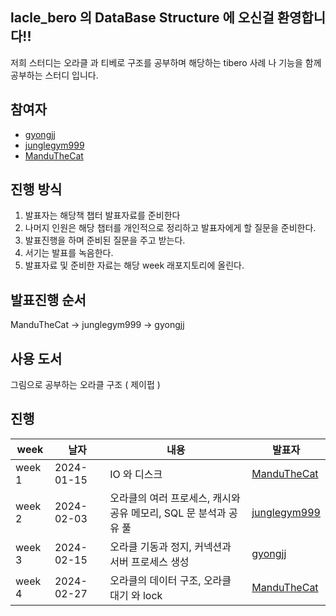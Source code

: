 ## lacle_bero 의 DataBase Structure 에 오신걸 환영합니다!!

저희 스터디는 오라클 과 티베로 구조를 공부하며 해당하는 tibero 사례 나 기능을 함께 공부하는 스터디 입니다.

## 참여자

* [gyongjj](https://github.com/gyongjj)
* [junglegym999](https://github.com/junglegym999)
* [ManduTheCat](https://github.com/ManduTheCat)

## 진행 방식

1. 발표자는 해당책 챕터 발표자료를 준비한다
2. 나머지 인원은 해당 챕터를 개인적으로 정리하고 발표자에게 할 질문을 준비한다.
3. 발표진행을 하며 준비된 질문을 주고 받는다.
4. 서기는 발표를 녹음한다.
5. 발표자료 및 준비한 자료는 해당 week 래포지토리에 올린다.

## 발표진행 순서

ManduTheCat -> junglegym999 -> gyongjj

## 사용 도서

 그림으로 공부하는 오라클 구조 ( 제이펍 )

## 진행

| week   | 날자       | 내용                                                                | 발표자                                       |
| ------ | ---------- | ------------------------------------------------------------------- | -------------------------------------------- |
| week 1 | 2024-01-15 | IO 와 디스크                                                        | [ManduTheCat](https://github.com/ManduTheCat)   |
| week 2 | 2024-02-03 | 오라클의 여러 프로세스, 캐시와 공유 메모리, SQL 문 분석과 공유 풀 | [junglegym999](https://github.com/junglegym999) |
| week 3 | 2024-02-15 | 오라클 기동과 정지, 커넥션과 서버 프로세스 생성                     | [gyongjj](https://github.com/gyongjj)           |
| week 4 | 2024-02-27 | 오라클의 데이터 구조, 오라클 대기 와 lock                           | [ManduTheCat](https://github.com/ManduTheCat)   |
